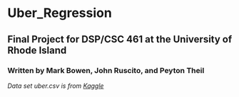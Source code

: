 # Uber_Regression
## Final Project for DSP/CSC 461 at the University of Rhode Island
### Written by Mark Bowen, John Ruscito, and Peyton Theil
*Data set uber.csv is from [Kaggle](https://www.kaggle.com/datasets/yasserh/uber-fares-dataset)*
